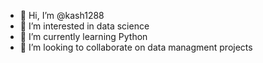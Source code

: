 - 👋 Hi, I’m @kash1288
- 👀 I’m interested in data science
- 🌱 I’m currently learning Python
- 💞️ I’m looking to collaborate on data managment projects


<!---
kash1288/kash1288 is a ✨ special ✨ repository because its `README.md` (this file) appears on your GitHub profile.
You can click the Preview link to take a look at your changes.
--->
